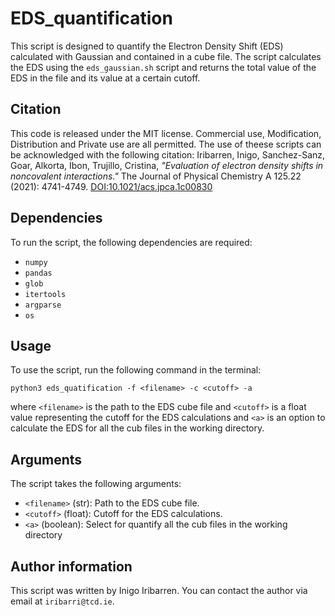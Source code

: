 # EDS_quantification

This script is designed to quantify the Electron Density Shift (EDS) calculated with Gaussian and contained in a cube file. The script calculates the EDS using the `eds_gaussian.sh` script and returns the total value of the EDS in the file and its value at a certain cutoff.

## Citation

This code is released under the MIT license. Commercial use, Modification, Distribution and Private use are all permitted. 
The use of theese scripts can be acknowledged with the following citation: 
Iribarren, Inigo, Sanchez-Sanz, Goar, Alkorta, Ibon, Trujillo, Cristina, *"Evaluation of electron density shifts in noncovalent interactions."* The Journal of Physical Chemistry A 125.22 (2021): 4741-4749. [DOI:10.1021/acs.jpca.1c00830](https://pubs.acs.org/doi/full/10.1021/acs.jpca.1c00830)

## Dependencies

To run the script, the following dependencies are required:

- `numpy`
- `pandas`
- `glob`
- `itertools`
- `argparse`
- `os`

## Usage

To use the script, run the following command in the terminal:

```
python3 eds_quatification -f <filename> -c <cutoff> -a
```

where `<filename>` is the path to the EDS cube file and `<cutoff>` is a float value representing the cutoff for the EDS calculations and `<a>` is an option to calculate the EDS for all the cub files in the working directory.

## Arguments

The script takes the following arguments:

- `<filename>` (str): Path to the EDS cube file.
- `<cutoff>` (float): Cutoff for the EDS calculations.
- `<a>` (boolean): Select for quantify all the cub files in the working directory

## Author information

This script was written by Inigo Iribarren. You can contact the author via email at `iribarri@tcd.ie`.

